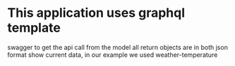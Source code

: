 # This application uses graphql template
swagger to get the api call from the model
all return objects are in both json format
show current data, in our example we used weather-temperature
